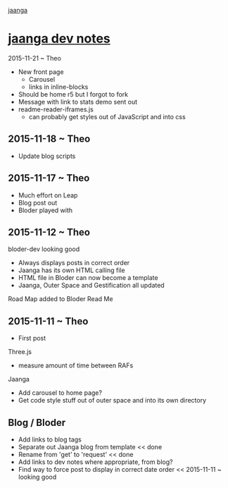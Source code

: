 [jaanga]( index.html )

[jaanga dev notes]( index.html#dev-notes )
==

2015-11-21 ~ Theo

* New front page
	* Carousel
	* links in inline-blocks
* Should be home r5 but I forgot to fork
* Message with link to stats demo sent out
* readme-reader-iframes.js
	* can probably get styles out of JavaScript and into css 


## 2015-11-18 ~ Theo

* Update blog scripts


## 2015-11-17 ~ Theo

* Much effort on Leap
* Blog post out
* Bloder played with


## 2015-11-12 ~ Theo

bloder-dev looking good

* Always displays posts in correct order
* Jaanga has its own HTML calling file
* HTML file in Bloder can now become a template
* Jaanga, Outer Space and Gestification all updated

Road Map added to Bloder Read Me


## 2015-11-11 ~ Theo

* First post

Three.js

* measure amount of time between RAFs

Jaanga

* Add carousel to home page?
* Get code style stuff out of outer space and into its own directory

## Blog / Bloder

* Add links to blog tags
* Separate out Jaanga blog from template << done
* Rename from 'get' to 'request' << done
* Add links to dev notes where appropriate, from blog?
* Find way to force post to display in correct date order << 2015-11-11 ~ looking good


